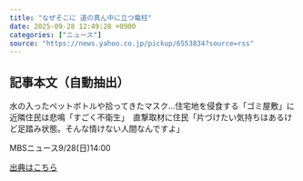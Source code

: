 ```yaml
---
title: "なぜそこに 道の真ん中に立つ電柱"
date: 2025-09-28 12:49:28 +0900
categories: ["ニュース"]
source: "https://news.yahoo.co.jp/pickup/6553834?source=rss"
---
```


## 記事本文（自動抽出）
<div><div class="sc-1t7ra5j-6 hhriyT"><p class="sc-1t7ra5j-7 casbUp">水の入ったペットボトルや拾ってきたマスク...住宅地を侵食する「ゴミ屋敷」に近隣住民は悲鳴「すごく不衛生」　直撃取材に住民「片づけたい気持ちはあるけど足踏み状態。そんな情けない人間なんですよ」</p><p class="sc-1t7ra5j-8 bVxZvL"><span class="sc-1t7ra5j-9 dIJJqB">MBSニュース</span><time><span class="sc-1t7ra5j-10 cfHAOL">9/28(日)</span><span class="sc-1t7ra5j-10 cfHAOL">14:00</span></time></p></div></div>

[出典はこちら](https://news.yahoo.co.jp/pickup/6553834?source=rss)
